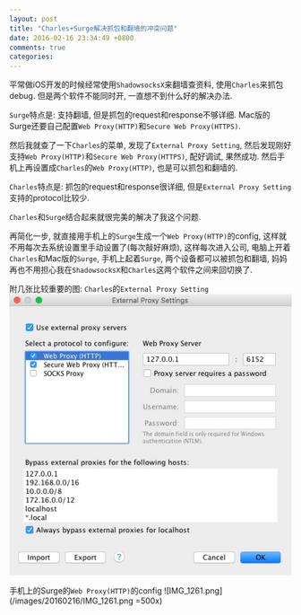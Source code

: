 ```yaml
---
layout: post
title: "Charles+Surge解决抓包和翻墙的冲突问题"
date: 2016-02-16 23:34:49 +0800
comments: true
categories: 
---
```


平常做iOS开发的时候经常使用`ShadowsocksX`来翻墙查资料, 使用`Charles`来抓包debug. 但是两个软件不能同时开, 一直想不到什么好的解决办法.

`Surge`特点是: 支持翻墙, 但是抓包的request和response不够详细.
Mac版的Surge还要自己配置`Web Proxy(HTTP)`和`Secure Web Proxy(HTTPS)`.

然后我就查了一下`Charles`的菜单, 发现了`External Proxy Setting`, 然后发现刚好支持`Web Proxy(HTTP)`和`Secure Web Proxy(HTTPS)`, 配好调试, 果然成功. 然后手机上再设置成`Charles`的`Web Proxy(HTTP)`, 也是可以抓包和翻墙的. 

`Charles`特点是: 抓包的request和response很详细, 但是`External Proxy Setting`支持的protocol比较少.

`Charles`和`Surge`结合起来就很完美的解决了我这个问题.

再简化一步, 就直接用手机上的`Surge`生成一个`Web Proxy(HTTP)`的config, 这样就不用每次去系统设置里手动设置了(每次敲好麻烦), 这样每次进入公司, 电脑上开着`Charles`和Mac版的`Surge`, 手机上起着`Surge`, 两个设备都可以被抓包和翻墙, 妈妈再也不用担心我在`ShadowsocksX`和`Charles`这两个软件之间来回切换了.

附几张比较重要的图:
`Charles`的`External Proxy Setting`
![51F279D2-6924-4BB8-A230-48C693F2CE96.png](/images/20160216/51F279D2-6924-4BB8-A230-48C693F2CE96.png)

手机上的Surge的`Web Proxy(HTTP)`的config
![IMG_1261.png](/images/20160216/IMG_1261.png =500x)
